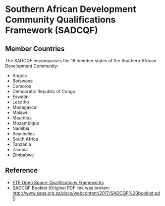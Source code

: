 # Southern African Development Community Qualifications Framework (SADCQF)

## Member Countries

The SADCQF encompasses the 16 member states of the Southern African Development Community:
- Angola
- Botswana
- Comoros
- Democratic Republic of Congo
- Eswatini
- Lesotho
- Madagascar
- Malawi
- Mauritius
- Mozambique
- Namibia
- Seychelles
- South Africa
- Tanzania
- Zambia
- Zimbabwe


## Reference

- [ETF Open Space: Qualifications Frameworks](https://openspace.etf.europa.eu/content/721-qualifications-frameworks)
- SADCQF Booklet (Original PDF link was broken: http://www.saqa.org.za/docs/webcontent/2017/SADCQF%20booklet.pdf)
